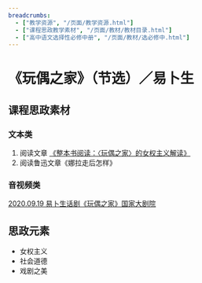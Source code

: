 ```yaml
---
breadcrumbs:
  - ["教学资源", "/页面/教学资源.html"]
  - ["课程思政教学素材", "/页面/教材/教材目录.html"]
  - ["高中语文选择性必修中册", "/页面/教材/选必修中.html"]
---
```


# 《玩偶之家》（节选）／易卜生

## 课程思政素材

### 文本类

1. 阅读文章 [《整本书阅读：〈玩偶之家〉的女权主义解读》](https://mp.weixin.qq.com/s/B6Qm8rwDDhcb6y1mDjeUmA)
2. 阅读鲁迅文章《娜拉走后怎样》

### 音视频类

[2020.09.19 易卜生话剧《玩偶之家》国家大剧院](https://www.bilibili.com/video/BV1A54y117QP/?spm_id_from=333.337.search-card.all.click&vd_source=73c6f4171d3f7f9054a3220f08bd401c)

## 思政元素

- 女权主义
- 社会道德
- 戏剧之美
